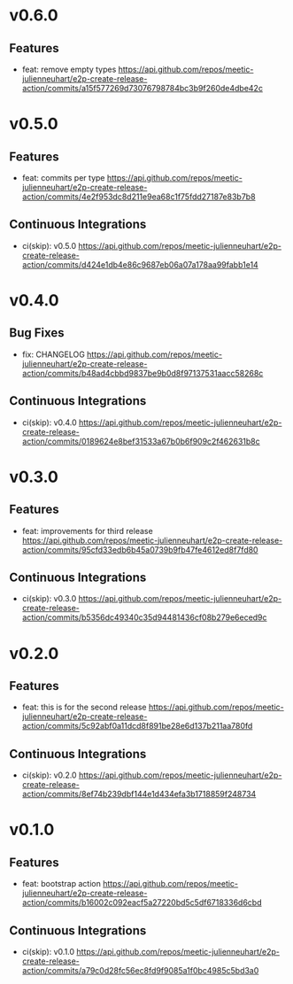 
# v0.6.0

## Features
- feat: remove empty types https://api.github.com/repos/meetic-julienneuhart/e2p-create-release-action/commits/a15f577269d73076798784bc3b9f260de4dbe42c

# v0.5.0

## Features
- feat: commits per type https://api.github.com/repos/meetic-julienneuhart/e2p-create-release-action/commits/4e2f953dc8d211e9ea68c1f75fdd27187e83b7b8

## Continuous Integrations
- ci(skip): v0.5.0 https://api.github.com/repos/meetic-julienneuhart/e2p-create-release-action/commits/d424e1db4e86c9687eb06a07a178aa99fabb1e14

# v0.4.0

## Bug Fixes
- fix: CHANGELOG https://api.github.com/repos/meetic-julienneuhart/e2p-create-release-action/commits/b48ad4cbbd9837be9b0d8f97137531aacc58268c

## Continuous Integrations
- ci(skip): v0.4.0 https://api.github.com/repos/meetic-julienneuhart/e2p-create-release-action/commits/0189624e8bef31533a67b0b6f909c2f462631b8c

# v0.3.0

## Features
- feat: improvements for third release https://api.github.com/repos/meetic-julienneuhart/e2p-create-release-action/commits/95cfd33edb6b45a0739b9fb47fe4612ed8f7fd80

## Continuous Integrations
- ci(skip): v0.3.0 https://api.github.com/repos/meetic-julienneuhart/e2p-create-release-action/commits/b5356dc49340c35d94481436cf08b279e6eced9c

# v0.2.0

## Features
- feat: this is for the second release https://api.github.com/repos/meetic-julienneuhart/e2p-create-release-action/commits/5c92abf0a11dcd8f891be28e6d137b211aa780fd

## Continuous Integrations
- ci(skip): v0.2.0 https://api.github.com/repos/meetic-julienneuhart/e2p-create-release-action/commits/8ef74b239dbf144e1d434efa3b1718859f248734

# v0.1.0

## Features
- feat: bootstrap action https://api.github.com/repos/meetic-julienneuhart/e2p-create-release-action/commits/b16002c092eacf5a27220bd5c5df6718336d6cbd

## Continuous Integrations
- ci(skip): v0.1.0 https://api.github.com/repos/meetic-julienneuhart/e2p-create-release-action/commits/a79c0d28fc56ec8fd9f9085a1f0bc4985c5bd3a0
